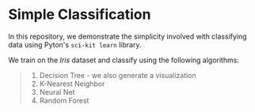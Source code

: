 # Simple Classification

In this repository, we demonstrate the simplicity involved with classifying data using Pyton's `sci-kit learn` library.

We train on the *Iris* dataset and classify using the following algorithms:

> 1. Decision Tree - we also generate a visualization
> 2. K-Nearest Neighbor
> 3. Neural Net
> 4. Random Forest